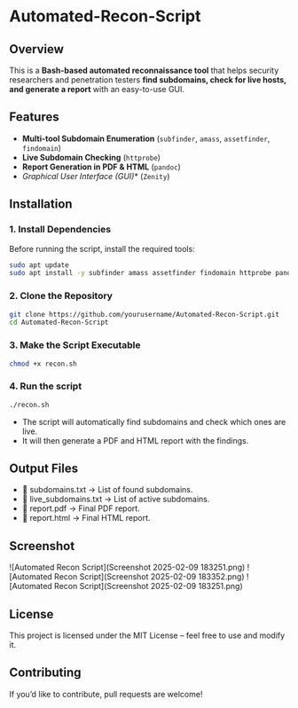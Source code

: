 # Automated-Recon-Script
## Overview  
This is a **Bash-based automated reconnaissance tool** that helps security researchers and penetration testers **find subdomains, check for live hosts, and generate a report** with an easy-to-use GUI.

## Features  
-  **Multi-tool Subdomain Enumeration** (`subfinder`, `amass`, `assetfinder`, `findomain`)  
-  **Live Subdomain Checking** (`httprobe`)  
-  **Report Generation in PDF & HTML** (`pandoc`)  
-  *Graphical User Interface (GUI)** (`Zenity`)  

## Installation  
### **1. Install Dependencies**
Before running the script, install the required tools:  
```bash
sudo apt update
sudo apt install -y subfinder amass assetfinder findomain httprobe pandoc zenity
```
### **2. Clone the Repository**
```bash
git clone https://github.com/yourusername/Automated-Recon-Script.git
cd Automated-Recon-Script
```
### **3. Make the Script Executable**
```bash
chmod +x recon.sh
```
### **4. Run the script**
```bash
./recon.sh
```
- The script will automatically find subdomains and check which ones are live.
- It will then generate a PDF and HTML report with the findings.

## Output Files
- 📄 subdomains.txt → List of found subdomains.
- 📄 live_subdomains.txt → List of active subdomains.
- 📄 report.pdf → Final PDF report.
- 📄 report.html → Final HTML report.

##  Screenshot  
![Automated Recon Script](Screenshot 2025-02-09 183251.png)
![Automated Recon Script](Screenshot 2025-02-09 183352.png)
![Automated Recon Script](Screenshot 2025-02-09 183251.png)


## License
This project is licensed under the MIT License – feel free to use and modify it.

## Contributing
If you’d like to contribute, pull requests are welcome!
